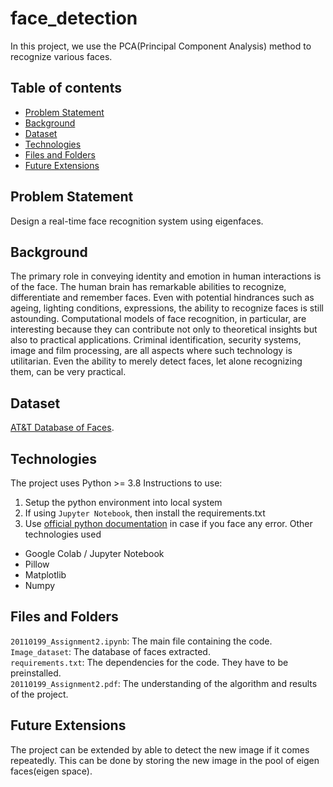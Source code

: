 # face_detection

In this project, we use the PCA(Principal Component Analysis) method to recognize various faces.

## Table of contents
* [Problem Statement](#problem-statement)
* [Background](#background)
* [Dataset](#dataset)
* [Technologies](#technologies)
* [Files and Folders](#files-and-folders)
* [Future Extensions](#future-extensions)

## Problem Statement
Design a real-time face recognition system using eigenfaces.

## Background
The primary role in conveying identity and emotion in human interactions is of
the face. The human brain has remarkable abilities to recognize, differentiate
and remember faces. Even with potential hindrances such as ageing, lighting conditions, expressions, the ability to recognize faces is still astounding. Computational models of face recognition, in particular, are interesting because they can contribute not only to theoretical insights but also to practical applications. Criminal identification, security systems, image and film processing, are all aspects where such technology is utilitarian. Even the ability to merely detect faces, let alone recognizing them, can be very practical.

## Dataset
[AT&T Database of Faces](https://www.kaggle.com/datasets/kasikrit/att-database-of-faces/download?datasetVersionNumber=2).

## Technologies
The project uses Python >= 3.8
Instructions to use:
1. Setup the python environment into local system
2. If using `Jupyter Notebook`, then install the requirements.txt
3. Use [official python documentation](https://docs.python.org/3.9/) in case if you face any error.
Other technologies used
* Google Colab / Jupyter Notebook
* Pillow
* Matplotlib
* Numpy

## Files and Folders
`20110199_Assignment2.ipynb`: The main file containing the code.<br>
`Image_dataset`: The database of faces extracted.<br>
`requirements.txt`: The dependencies for the code. They have to be preinstalled.<br>
`20110199_Assignment2.pdf`: The understanding of the algorithm and results of the project.

## Future Extensions
The project can be extended by able to detect the new image if it comes repeatedly. This can be done by storing the new image in the pool of eigen faces(eigen space).
